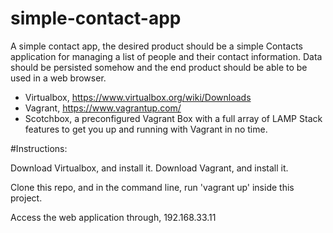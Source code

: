 # simple-contact-app
A simple contact app, the desired product should be a simple Contacts application for managing a list of people and their contact information. Data should be persisted somehow and the end product should be able to be used in a web browser.

- Virtualbox, https://www.virtualbox.org/wiki/Downloads
- Vagrant, https://www.vagrantup.com/
- Scotchbox, a preconfigured Vagrant Box with a full array of LAMP Stack features to get you up and running with Vagrant in no time.

#Instructions:

Download Virtualbox, and install it.
Download Vagrant, and install it.

Clone this repo, and in the command line, run 'vagrant up' inside this project.

Access the web application through, 192.168.33.11